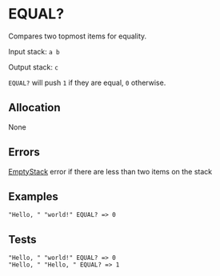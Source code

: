 # EQUAL?

Compares two topmost items for equality.

Input stack: `a b`

Output stack: `c`

`EQUAL?` will push `1` if they are equal, `0` otherwise.

## Allocation

None

## Errors

[EmptyStack](./ERRORS/EmptyStack.md) error if there are less than two items on the stack

## Examples

```
"Hello, " "world!" EQUAL? => 0
```

## Tests

```
"Hello, " "world!" EQUAL? => 0
"Hello, " "Hello, " EQUAL? => 1
```